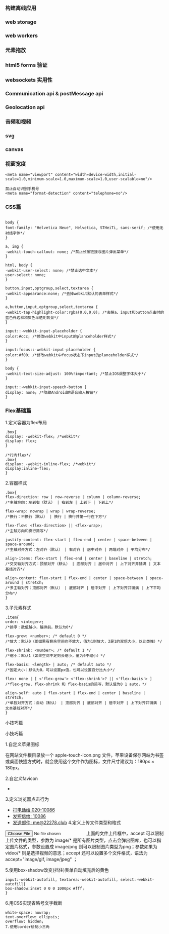 ### 构建离线应用

### web storage

### web workers

### 元素拖放

### html5 forms 验证

### websockets 实用性

### Communication api & postMessage api

### Geolocation api

### 音频和视频

### svg

### canvas


### 视窗宽度
```
<meta name="viewport" content="width=device-width,initial-scale=1.0,minimum-scale=1.0,maximum-scale=1.0,user-scalable=no"/>

禁止自动识别手机号
<meta name="format-detection" content="telephone=no"/>

```


### CSS篇

```

body {
font-family: "Helvetica Neue", Helvetica, STHeiTi, sans-serif; /*使用无衬线字体*/
}

a, img {
-webkit-touch-callout: none; /*禁止长按链接与图片弹出菜单*/
}

html, body {
-webkit-user-select: none; /*禁止选中文本*/
user-select: none;
}

button,input,optgroup,select,textarea {
-webkit-appearance:none; /*去掉webkit默认的表单样式*/
}

a,button,input,optgroup,select,textarea {
-webkit-tap-highlight-color:rgba(0,0,0,0); /*去掉a、input和button点击时的蓝色外边框和灰色半透明背景*/
}

input::-webkit-input-placeholder {
color:#ccc; /*修改webkit中input的planceholder样式*/
}

input:focus::-webkit-input-placeholder {
color:#f00; /*修改webkit中focus状态下input的planceholder样式*/
}

body {
-webkit-text-size-adjust: 100%!important; /*禁止IOS调整字体大小*/
}

input::-webkit-input-speech-button {
display: none; /*隐藏Android的语音输入按钮*/
}

```


### Flex基础篇

1.定义容器为flex布局

```
.box{
display: -webkit-flex; /*webkit*/
display: flex;
}

/*行内flex*/
.box{
display: -webkit-inline-flex; /*webkit*/
display:inline-flex;
}
```

2.容器样式

```
.box{
flex-direction: row | row-reverse | column | column-reverse;
/*主轴方向：左到右（默认） | 右到左 | 上到下 | 下到上*/

flex-wrap: nowrap | wrap | wrap-reverse;
/*换行：不换行（默认） | 换行 | 换行并第一行在下方*/

flex-flow: <flex-direction> || <flex-wrap>;
/*主轴方向和换行简写*/

justify-content: flex-start | flex-end | center | space-between | space-around;
/*主轴对齐方式：左对齐（默认） | 右对齐 | 居中对齐 | 两端对齐 | 平均分布*/

align-items: flex-start | flex-end | center | baseline | stretch;
/*交叉轴对齐方式：顶部对齐（默认） | 底部对齐 | 居中对齐 | 上下对齐并铺满 | 文本基线对齐*/

align-content: flex-start | flex-end | center | space-between | space-around | stretch;
/*多主轴对齐：顶部对齐（默认） | 底部对齐 | 居中对齐 | 上下对齐并铺满 | 上下平均分布*/
}

```


3.子元素样式

```
.item{
order: <integer>;
/*排序：数值越小，越排前，默认为0*/

flex-grow: <number>; /* default 0 */
/*放大：默认0（即如果有剩余空间也不放大，值为1则放大，2是1的双倍大小，以此类推）*/

flex-shrink: <number>; /* default 1 */
/*缩小：默认1（如果空间不足则会缩小，值为0不缩小）*/

flex-basis: <length> | auto; /* default auto */
/*固定大小：默认为0，可以设置px值，也可以设置百分比大小*/

flex: none | [ <'flex-grow'> <'flex-shrink'>? || <'flex-basis'> ]
/*flex-grow, flex-shrink 和 flex-basis的简写，默认值为0 1 auto，*/

align-self: auto | flex-start | flex-end | center | baseline | stretch;
/*单独对齐方式：自动（默认） | 顶部对齐 | 底部对齐 | 居中对齐 | 上下对齐并铺满 | 文本基线对齐*/
}

```

小技巧篇

小技巧篇

1.自定义苹果图标

在网站文件根目录放一个 apple-touch-icon.png 文件，苹果设备保存网站为书签或桌面快捷方式时，就会使用这个文件作为图标，文件尺寸建议为：180px × 180px。

2.自定义favicon

* <link rel="icon" href="favicon.ico" mce_href="favicon.ico" type="image/x-icon">

3.定义浏览器点击行为

* <a href="tel:020-10086">打电话给:020-10086</a>
* <a href="sms:10086">发短信给: 10086</a>
* <a href="mailto:me@22278.club">发送邮件: me@22278.club</a>
4.定义上传文件类型和格式

<input type=file accept="image/*">
上面的文件上传框中，accept 可以限制上传文件的类型，参数为 image/* 是所有图片类型，点击会弹出图库，也可以指定图片格式，参数设置成 image/png 则可以限制图片类型为png；参数如果为 video/* 则是选择视频的意思；accept 还可以设置多个文件格式，语法为 accept="image/gif, image/jpeg" ；

5.使用box-shadow改变(挡住)表单自动填充后的黄色
```
input:-webkit-autofill, textarea:-webkit-autofill, select:-webkit-autofill{
box-shadow:inset 0 0 0 1000px #fff;
}
```

6.用CSS实现省略号文字截断

```
white-space: nowrap;
text-overflow: ellipsis;
overflow: hidden;
7.使用border绘制小三角
```
